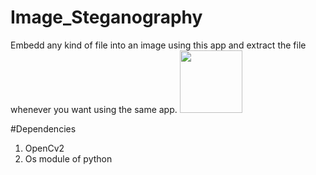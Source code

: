 # Image_Steganography

Embedd any kind of file into an image using this app and extract the file whenever you want using the same app.
<img height="100px" src="https://www.scrolldroll.com/wp-content/uploads/2022/02/Naruto-popular-anime-characters.png" alt=""/>

#Dependencies
1. OpenCv2 
2. Os module of python
